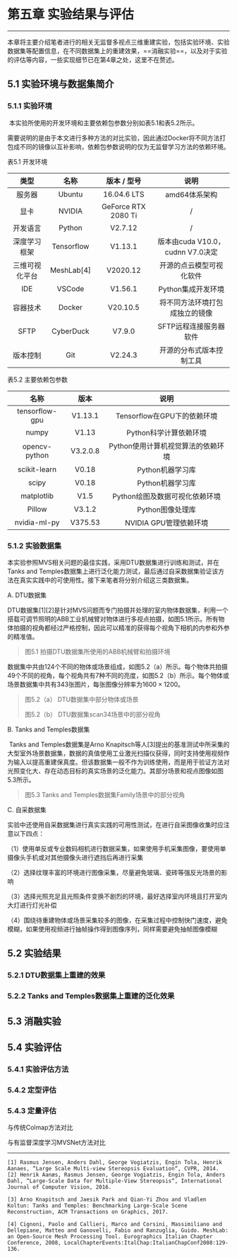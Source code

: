 # 第五章 实验结果与评估


------

​		本章将主要介绍笔者进行的相关无监督多视点三维重建实验，包括实验环境、实验数据集等配置信息，在不同数据集上的重建效果，==消融实验==，以及对于实验的评估等内容，一些实现细节已在第4章之处，这里不在赘述。



## 5.1 实验环境与数据集简介

### 5.1.1 实验环境

​		本实验所使用的开发环境和主要依赖包参数分别如表5.1和表5.2所示。

​		需要说明的是由于本文进行多种方法的对比实验，因此通过Docker将不同方法打包成不同的镜像以互补影响，依赖包参数说明的仅为无监督学习方法的依赖环境。

表5.1 开发环境

|      类型      |    名称    |     版本 / 型号     |               说明               |
| :------------: | :--------: | :-----------------: | :------------------------------: |
|     服务器     |   Ubuntu   |     16.04.6 LTS     |          amd64体系架构           |
|      显卡      |   NVIDIA   | GeForce RTX 2080 Ti |                /                 |
|    开发语言    |   Python   |       V2.7.12       |                /                 |
|  深度学习框架  | Tensorflow |       V1.13.1       | 版本由cuda V10.0，cudnn V7.0决定 |
| 三维可视化平台 | MeshLab[4] |      V2020.12       |     开源的点云模型可视化软件     |
|      IDE       |   VSCode   |       V1.56.1       |        Python集成开发环境        |
|    容器技术    |   Docker   |      V20.10.5       |  将不同方法环境打包成独立的镜像  |
|      SFTP      | CyberDuck  |       V7.9.0        |      SFTP远程连接服务器软件      |
|    版本控制    |    Git     |       V2.24.3       |     开源的分布式版本控制工具     |

表5.2 主要依赖包参数

|      名称      |   版本   |                说明                |
| :------------: | :------: | :--------------------------------: |
| tensorflow-gpu | V1.13.1  |    Tensorflow在GPU下的依赖环境     |
|     numpy      |  V1.13   |       Python科学计算依赖环境       |
| opencv-python  | V3.2.0.8 | Python使用计算机视觉算法的依赖环境 |
|  scikit-learn  |  V0.18   |          Python机器学习库          |
|     scipy      |  V0.18   |          Python机器学习库          |
|   matplotlib   |   V1.5   |   Python绘图及数据可视化依赖环境   |
|     Pillow     |  V3.1.2  |          Python图像处理库          |
|  nvidia-ml-py  | V375.53  |       NVIDIA GPU管理依赖环境       |

### 5.1.2 实验数据集

​		本实验参照MVS相关问题的最佳实践，采用DTU数据集进行训练和测试，并在Tanks and Temples数据集上进行泛化能力测试，最后通过自采数据集验证该方法在真实实践中的可使用性。接下来笔者将分别介绍这三类数据集。

A. DTU数据集

​		DTU数据集\[1]\[2]是针对MVS问题而专门拍摄并处理的室内物体数据集，利用一个搭载可调节照明的ABB工业机械臂对物体进行多视点拍摄，如图5.1所示。所有物体拍摄的视角都经过严格控制，因此可以精准的获得每个视角下相机的内参和外参的精准值。

> 图5.1 拍摄DTU数据集所使用的ABB机械臂和拍摄环境

​		数据集中共由124个不同的物体或场景组成，如图5.2（a）所示。每个物体共拍摄49个不同的视角，每个视角共有7种不同的亮度，如图5.2（b）所示。每个物体或场景数据集中共有343张图片，每张图像分辨率为$1600 \times 1200$。

> 图5.2（a） DTU数据集中部分物体或场景
>
> 图5.2（b） DTU数据集scan34场景中的部分视角

B. Tanks and Temples数据集

​		Tanks and Temples数据集是Arno Knapitsch等人[3]提出的基准测试中所采集的大型室外场景数据集，数据的真值使用工业激光扫描仪获得，同时支持使用视频作为输入以提高重建保真度。但该数据集一般不作为训练使用，而是用于验证方法对光照变化大、存在动态目标的真实场景的泛化能力。其部分场景和视点图像如图5.3所示。

> 图5.3 Tanks and Temples数据集Family场景中的部分视角

C. 自采数据集

​		实验中还使用自采数据集进行真实实践的可用性测试，在进行自采图像收集时应注意以下四点：

（1）使用单反或专业数码相机进行数据采集，如果使用手机采集图像，要使用单摄像头手机或对其他摄像头进行遮挡后再进行采集

（2）选择纹理丰富的环境进行图像采集，尽量避免玻璃、瓷砖等强反光场景的影响

（3）选择光照充足且光照条件变换不剧烈的环境，最好选择室内环境且打开室内大灯进行灯光补偿

（4）围绕待重建物体或场景采集较多的图像，在采集过程中控制快门速度，避免模糊，如果使用视频进行抽帧操作得到图像序列，同样需要避免抽帧图像模糊

## 5.2 实验结果

### 5.2.1 DTU数据集上重建的效果



### 5.2.2 Tanks and Temples数据集上重建的泛化效果





## 5.3 消融实验





## 5.4 实验评估

### 5.4.1 实验评估方法

### 5.4.2 定型评估

### 5.4.3 定量评估

与传统Colmap方法对比

与有监督深度学习MVSNet方法对比





-----

```
[1] Rasmus Jensen, Anders Dahl, George Vogiatzis, Engin Tola, Henrik Aanaes, “Large Scale Multi-view Stereopsis Evaluation“, CVPR, 2014.
[2] Henrik Aanæs, Rasmus Jensen, George Vogiatzis, Engin Tola, Anders Dahl, “Large-Scale Data for Multiple-View Stereopsis“, International Journal of Computer Vision, 2016.

[3] Arno Knapitsch and Jaesik Park and Qian-Yi Zhou and Vladlen Koltun: Tanks and Temples: Benchmarking Large-Scale Scene Reconstruction, ACM Transactions on Graphics, 2017.

[4] Cignoni, Paolo and Callieri, Marco and Corsini, Massimiliano and Dellepiane, Matteo and Ganovelli, Fabio and Ranzuglia, Guido. MeshLab: an Open-Source Mesh Processing Tool. Eurographics Italian Chapter Conference, 2008, LocalChapterEvents:ItalChap:ItalianChapConf2008:129-136.
```


